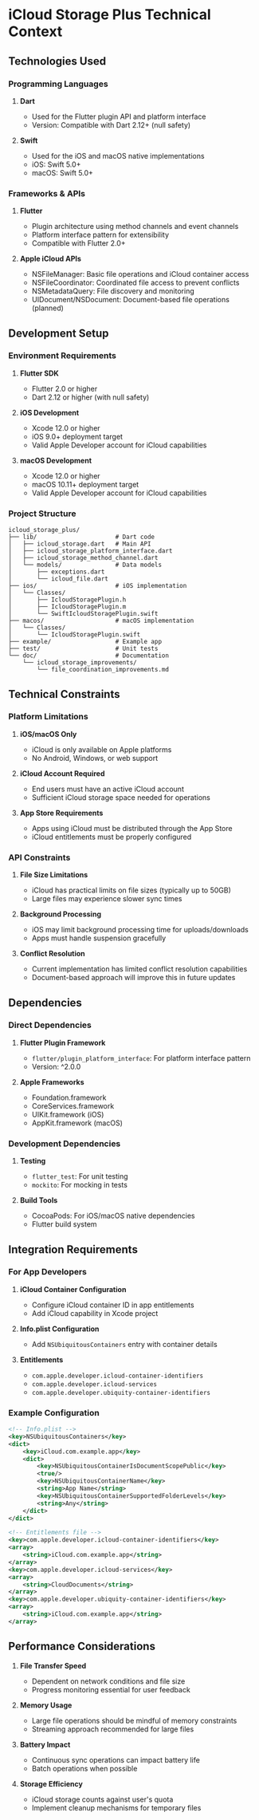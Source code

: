 # iCloud Storage Plus Technical Context

## Technologies Used

### Programming Languages

1. **Dart**
   - Used for the Flutter plugin API and platform interface
   - Version: Compatible with Dart 2.12+ (null safety)

2. **Swift**
   - Used for the iOS and macOS native implementations
   - iOS: Swift 5.0+
   - macOS: Swift 5.0+

### Frameworks & APIs

1. **Flutter**
   - Plugin architecture using method channels and event channels
   - Platform interface pattern for extensibility
   - Compatible with Flutter 2.0+

2. **Apple iCloud APIs**
   - NSFileManager: Basic file operations and iCloud container access
   - NSFileCoordinator: Coordinated file access to prevent conflicts
   - NSMetadataQuery: File discovery and monitoring
   - UIDocument/NSDocument: Document-based file operations (planned)

## Development Setup

### Environment Requirements

1. **Flutter SDK**
   - Flutter 2.0 or higher
   - Dart 2.12 or higher (with null safety)

2. **iOS Development**
   - Xcode 12.0 or higher
   - iOS 9.0+ deployment target
   - Valid Apple Developer account for iCloud capabilities

3. **macOS Development**
   - Xcode 12.0 or higher
   - macOS 10.11+ deployment target
   - Valid Apple Developer account for iCloud capabilities

### Project Structure

```
icloud_storage_plus/
├── lib/                      # Dart code
│   ├── icloud_storage.dart   # Main API
│   ├── icloud_storage_platform_interface.dart
│   ├── icloud_storage_method_channel.dart
│   └── models/               # Data models
│       ├── exceptions.dart
│       └── icloud_file.dart
├── ios/                      # iOS implementation
│   └── Classes/
│       ├── IcloudStoragePlugin.h
│       ├── IcloudStoragePlugin.m
│       └── SwiftIcloudStoragePlugin.swift
├── macos/                    # macOS implementation
│   └── Classes/
│       └── IcloudStoragePlugin.swift
├── example/                  # Example app
├── test/                     # Unit tests
└── doc/                      # Documentation
    └── icloud_storage_improvements/
        └── file_coordination_improvements.md
```

## Technical Constraints

### Platform Limitations

1. **iOS/macOS Only**
   - iCloud is only available on Apple platforms
   - No Android, Windows, or web support

2. **iCloud Account Required**
   - End users must have an active iCloud account
   - Sufficient iCloud storage space needed for operations

3. **App Store Requirements**
   - Apps using iCloud must be distributed through the App Store
   - iCloud entitlements must be properly configured

### API Constraints

1. **File Size Limitations**
   - iCloud has practical limits on file sizes (typically up to 50GB)
   - Large files may experience slower sync times

2. **Background Processing**
   - iOS may limit background processing time for uploads/downloads
   - Apps must handle suspension gracefully

3. **Conflict Resolution**
   - Current implementation has limited conflict resolution capabilities
   - Document-based approach will improve this in future updates

## Dependencies

### Direct Dependencies

1. **Flutter Plugin Framework**
   - `flutter/plugin_platform_interface`: For platform interface pattern
   - Version: ^2.0.0

2. **Apple Frameworks**
   - Foundation.framework
   - CoreServices.framework
   - UIKit.framework (iOS)
   - AppKit.framework (macOS)

### Development Dependencies

1. **Testing**
   - `flutter_test`: For unit testing
   - `mockito`: For mocking in tests

2. **Build Tools**
   - CocoaPods: For iOS/macOS native dependencies
   - Flutter build system

## Integration Requirements

### For App Developers

1. **iCloud Container Configuration**
   - Configure iCloud container ID in app entitlements
   - Add iCloud capability in Xcode project

2. **Info.plist Configuration**
   - Add `NSUbiquitousContainers` entry with container details

3. **Entitlements**
   - `com.apple.developer.icloud-container-identifiers`
   - `com.apple.developer.icloud-services`
   - `com.apple.developer.ubiquity-container-identifiers`

### Example Configuration

```xml
<!-- Info.plist -->
<key>NSUbiquitousContainers</key>
<dict>
    <key>iCloud.com.example.app</key>
    <dict>
        <key>NSUbiquitousContainerIsDocumentScopePublic</key>
        <true/>
        <key>NSUbiquitousContainerName</key>
        <string>App Name</string>
        <key>NSUbiquitousContainerSupportedFolderLevels</key>
        <string>Any</string>
    </dict>
</dict>

<!-- Entitlements file -->
<key>com.apple.developer.icloud-container-identifiers</key>
<array>
    <string>iCloud.com.example.app</string>
</array>
<key>com.apple.developer.icloud-services</key>
<array>
    <string>CloudDocuments</string>
</array>
<key>com.apple.developer.ubiquity-container-identifiers</key>
<array>
    <string>iCloud.com.example.app</string>
</array>
```

## Performance Considerations

1. **File Transfer Speed**
   - Dependent on network conditions and file size
   - Progress monitoring essential for user feedback

2. **Memory Usage**
   - Large file operations should be mindful of memory constraints
   - Streaming approach recommended for large files

3. **Battery Impact**
   - Continuous sync operations can impact battery life
   - Batch operations when possible

4. **Storage Efficiency**
   - iCloud storage counts against user's quota
   - Implement cleanup mechanisms for temporary files
